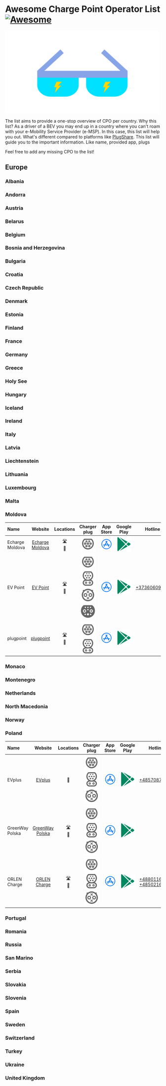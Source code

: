 # Awesome **C**harge **P**oint **O**perator List [![Awesome](https://awesome.re/badge.svg)](https://awesome.re)


<img src="/img/logo.svg" align="center" width="500" alt="Awesome CPO list">

The list aims to provide a one-stop overview of CPO per country. Why this list? As a driver of a BEV you may end up in a country where you can't roam with your e-Mobility Service Provider (e-MSP). In this case, this list will help you out. What's different compared to platforms like [PlugShare](https://www.plugshare.com/). This list will guide you to the important information. Like name, provided app, plugs  

Feel free to add any missing CPO to the list!

## Europe

### Albania


### Andorra


### Austria


### Belarus


### Belgium


### Bosnia and Herzegovina


### Bulgaria


### Croatia


### Czech Republic


### Denmark


### Estonia


### Finland


### France


### Germany


### Greece


### Holy See


### Hungary


### Iceland


### Ireland


### Italy


### Latvia


### Liechtenstein


### Lithuania


### Luxembourg


### Malta


### Moldova

| Name | Website | Locations | Charger plug | App Store | Google Play | Hotline | Social Media | Comments 
|:-----|:-------:|:---------:|:------------:|:---------:|:-----------:|:-------:|:------------:|:--------:
Echarge Moldova | [Echarge Moldova](https://echarge.md/) | :motorway: <br> :office: <br> | <!-- ![Type 1](/img/plugs/ev-plug-type1.svg)<br> --><!-- ![CCS1](/img/plugs/ev-plug-ccs1.svg)<br> --><!-- ![NACS](/img/plugs/ev-plug-nacs.svg)<br> --> ![Type 2](/img/plugs/ev-plug-type2.svg)<br> <!-- ![CCS2](/img/plugs/ev-plug-ccs2.svg)<br> --><!-- ![CHAdeMO](/img/plugs/ev-plug-chademo.svg)<br> --><!-- ![GB/T standart](/img/plugs/ev-plug-gbt-standart.svg)<br> --><!-- ![GB/T fast](/img/plugs/ev-plug-gbt-fast.svg)<br> --> | [![App Store](/img/app_marketplace/app-store.svg)](https://apps.apple.com/us/app/echarge-moldova/id6458590354) | [![Google Play](/img/app_marketplace/google-play.svg)](https://play.google.com/store/apps/details?id=md.echarge) | <!-- [< phone number >](tel:< phone number >) --> | <!-- [![Facebook](/img/socialmedia/facebook.svg)](https://www.facebook.com/<facebook_link>) <br> --><!-- [![Instagram](/img/socialmedia/instagram.svg)](https://www.instagram.com/<instagram_link>) <br> --><!-- [![linkedin](/img/socialmedia/linkedin.svg)](www.linkedin.com/in/<linkedin_link>) <br> --><!-- [![Telegram](/img/socialmedia/telegram.svg)](https://t.me/<telegram_link>) <br> --><!-- [![TikTok](/img/socialmedia/tiktok.svg)](https://tiktok.com/<tiktok_link>) <br> --><!-- [![WhatsApp](/img/socialmedia/whatsapp.svg)](https://wa.me/<whatsapp_link>) <br> --><!-- [![X](/img/socialmedia/x.svg)](https://x.com/<x_link>) <br> --><!-- [![Youtube](/img/socialmedia/youtube.svg)](https://youtube.com/<youtube_link>) <br> --> | <!-- < important comments > -->
EV Point | [EV Point](https://evpoint.md/en) | :motorway: <br> :office: <br>| <!-- ![Type 1](/img/plugs/ev-plug-type1.svg)<br> --><!-- ![CCS1](/img/plugs/ev-plug-ccs1.svg)<br> --><!-- ![NACS](/img/plugs/ev-plug-nacs.svg)<br> --> ![Type 2](/img/plugs/ev-plug-type2.svg)<br> ![CCS2](/img/plugs/ev-plug-ccs2.svg)<br> ![CHAdeMO](/img/plugs/ev-plug-chademo.svg)<br> <!-- ![GB/T standart](/img/plugs/ev-plug-gbt-standart.svg)<br> --> ![GB/T fast](/img/plugs/ev-plug-gbt-fast.svg)<br> | [![App Store](/img/app_marketplace/app-store.svg)](https://apps.apple.com/us/app/ev-point-be-charged/id1536107978) | [![Google Play](/img/app_marketplace/google-play.svg)](https://play.google.com/store/apps/details?id=com.evpoint.md) | [+37360609900](tel:+37360609900) | <!-- [![Facebook](/img/socialmedia/facebook.svg)](https://www.facebook.com/<facebook_link>) <br> -->[![Instagram](/img/socialmedia/instagram.svg)](https://www.instagram.com/evpoint.moldova/) <br><!-- [![linkedin](/img/socialmedia/linkedin.svg)](www.linkedin.com/in/<linkedin_link>) <br> -->[![Telegram](/img/socialmedia/telegram.svg)](https://t.me/evpoint) <br><!-- [![TikTok](/img/socialmedia/tiktok.svg)](https://tiktok.com/<tiktok_link>) <br> --><!-- [![WhatsApp](/img/socialmedia/whatsapp.svg)](https://wa.me/<whatsapp_link>) <br> --><!-- [![X](/img/socialmedia/x.svg)](https://x.com/<x_link>) <br> --><!-- [![Youtube](/img/socialmedia/youtube.svg)](https://youtube.com/<youtube_link>) <br> --> | <!-- < important comments > -->
plugpoint | [plugpoint](https://www.plugpoint.ro/) | :motorway: <br> :office: <br> | <!-- ![Type 1](/img/plugs/ev-plug-type1.svg)<br> --><!-- ![CCS1](/img/plugs/ev-plug-ccs1.svg)<br> --><!-- ![NACS](/img/plugs/ev-plug-nacs.svg)<br> -->![Type 2](/img/plugs/ev-plug-type2.svg)<br> ![CCS2](/img/plugs/ev-plug-ccs2.svg)<br><!-- ![CHAdeMO](/img/plugs/ev-plug-chademo.svg)<br> --><!-- ![GB/T standart](/img/plugs/ev-plug-gbt-standart.svg)<br> --><!-- ![GB/T fast](/img/plugs/ev-plug-gbt-fast.svg)<br> --> | [![App Store](/img/app_marketplace/app-store.svg)](https://apps.apple.com/md/app/plugpoint/id1456784558) | [![Google Play](/img/app_marketplace/google-play.svg)](hhttps://play.google.com/store/apps/details?id=com.gobreazy.app) | <!-- [< phone number >](tel:< phone number >) --> | <!-- [![Facebook](/img/socialmedia/facebook.svg)](https://www.facebook.com/<facebook_link>) <br> --><!--[![Instagram](/img/socialmedia/instagram.svg)](https://www.instagram.com/<instagram_link>) <br>--><!-- [![linkedin](/img/socialmedia/linkedin.svg)](www.linkedin.com/in/<linkedin_link>) <br> --><!--[![Telegram](/img/socialmedia/telegram.svg)](https://t.me/<telegram_link>) <br>--><!-- [![TikTok](/img/socialmedia/tiktok.svg)](https://tiktok.com/<tiktok_link>) <br> --><!-- [![WhatsApp](/img/socialmedia/whatsapp.svg)](https://wa.me/<whatsapp_link>) <br> --><!-- [![X](/img/socialmedia/x.svg)](https://x.com/<x_link>) <br> --><!-- [![Youtube](/img/socialmedia/youtube.svg)](https://youtube.com/<youtube_link>) <br> --> | uses chargepoint backend 

### Monaco


### Montenegro


### Netherlands


### North Macedonia


### Norway


### Poland

| Name | Website | Locations | Charger plug | App Store | Google Play | Hotline | Social Media | Comments 
|:-----|:-------:|:---------:|:------------:|:---------:|:-----------:|:-------:|:------------:|:--------:
EVplus | [EVplus](https://evplus.com.pl/) | <!--  :motorway: <br>--> :office: <br> | <!-- ![Type 1](/img/plugs/ev-plug-type1.svg)<br> --><!-- ![CCS1](/img/plugs/ev-plug-ccs1.svg)<br> --><!-- ![NACS](/img/plugs/ev-plug-nacs.svg)<br> --> ![Type 2](/img/plugs/ev-plug-type2.svg)<br> ![CCS2](/img/plugs/ev-plug-ccs2.svg)<br> ![CHAdeMO](/img/plugs/ev-plug-chademo.svg)<br> <!-- ![GB/T standart](/img/plugs/ev-plug-gbt-standart.svg)<br> --><!-- ![GB/T fast](/img/plugs/ev-plug-gbt-fast.svg)<br> --> | [![App Store](/img/app_marketplace/app-store.svg)](https://apps.apple.com/us/app/ev-map/id1372744586) | [![Google Play](/img/app_marketplace/google-play.svg)](https://play.google.com/store/apps/details?id=com.fortum.evplus) | [+48570870410](tel:+48570870410) | <!-- [![Facebook](/img/socialmedia/facebook.svg)](https://www.facebook.com/<facebook_link>) <br> --><!-- ![Instagram](/img/socialmedia/instagram.svg)](https://www.instagram.com/<instagram_link>) <br>--> [![linkedin](/img/socialmedia/linkedin.svg)](https://linkedin.com/company/ev-plus-poland) <br><!-- [![Telegram](/img/socialmedia/telegram.svg)](https://t.me/<telegram_link>) <br>--><!-- [![TikTok](/img/socialmedia/tiktok.svg)](https://tiktok.com/<tiktok_link>) <br> --><!-- [![WhatsApp](/img/socialmedia/whatsapp.svg)](https://wa.me/<whatsapp_link>) <br> --><!-- [![X](/img/socialmedia/x.svg)](https://x.com/<x_link>) <br> --><!-- [![Youtube](/img/socialmedia/youtube.svg)](https://youtube.com/<youtube_link>) <br> --> | <!-- < important comments > -->
GreenWay Polska | [GreenWay Polska](https://greenwaypolska.pl/en-PL) | :motorway: <br> :office: <br> | <!-- ![Type 1](/img/plugs/ev-plug-type1.svg)<br> --><!-- ![CCS1](/img/plugs/ev-plug-ccs1.svg)<br> --><!-- ![NACS](/img/plugs/ev-plug-nacs.svg)<br> --> ![Type 2](/img/plugs/ev-plug-type2.svg)<br> ![CCS2](/img/plugs/ev-plug-ccs2.svg)<br> ![CHAdeMO](/img/plugs/ev-plug-chademo.svg)<br> <!-- ![GB/T standart](/img/plugs/ev-plug-gbt-standart.svg)<br> --><!-- ![GB/T fast](/img/plugs/ev-plug-gbt-fast.svg)<br> --> | [![App Store](/img/app_marketplace/app-store.svg)](https://apps.apple.com/us/app/greenway-poland/id1334598455) | [![Google Play](/img/app_marketplace/google-play.svg)](https://play.google.com/store/apps/details?id=pl.greenway.evcharge) | <!-- [< phone number >](tel:< phone number >) --> |  [![Facebook](/img/socialmedia/facebook.svg)](https://facebook.com/greenwaypoland/) <br> [![Instagram](/img/socialmedia/instagram.svg)](https://www.instagram.com/greenway.network/) <br> [![linkedin](/img/socialmedia/linkedin.svg)](https://linkedin.com/company/greenway-polska/) <br> <!--[![Telegram](/img/socialmedia/telegram.svg)](https://t.me/<telegram_link>) <br> --><!-- [![TikTok](/img/socialmedia/tiktok.svg)](https://tiktok.com/<tiktok_link>) <br> --><!-- [![WhatsApp](/img/socialmedia/whatsapp.svg)](https://wa.me/<whatsapp_link>) <br> --><!-- [![X](/img/socialmedia/x.svg)](https://x.com/GWOperator) <br> --><!-- [![Youtube](/img/socialmedia/youtube.svg)](https://youtube.com/channel/UCfQ2wWWZpUUuw10uldb9BJQ) <br> -->   | leading CPO in Poland
ORLEN Charge | [ORLEN Charge](https://orlencharge.pl/en/) | :motorway: <br> :office: <br> | <!-- ![Type 1](/img/plugs/ev-plug-type1.svg)<br> --><!-- ![CCS1](/img/plugs/ev-plug-ccs1.svg)<br> --><!-- ![NACS](/img/plugs/ev-plug-nacs.svg)<br> --> ![Type 2](/img/plugs/ev-plug-type2.svg)<br> ![CCS2](/img/plugs/ev-plug-ccs2.svg)<br> ![CHAdeMO](/img/plugs/ev-plug-chademo.svg)<br> <!-- ![GB/T standart](/img/plugs/ev-plug-gbt-standart.svg)<br> --><!-- ![GB/T fast](/img/plugs/ev-plug-gbt-fast.svg)<br> --> | [![App Store](/img/app_marketplace/app-store.svg)](https://apps.apple.com/us/app/orlen-charge/id1478111353) | [![Google Play](/img/app_marketplace/google-play.svg)](https://play.google.com/store/apps/details?id=pl.orlen.charge) | [+48801167536](tel:+48801167536) <br> [+48502167536](tel:+48502167536) | [![Facebook](/img/socialmedia/facebook.svg)](https://www.facebook.com/ORLEN.Official/) <br> <!-- [![Instagram](/img/socialmedia/instagram.svg)](https://www.instagram.com/pkn.orlen/) <br>--><!-- [![linkedin](/img/socialmedia/linkedin.svg)](https://linkedin.com/in/<linkedin_link>) <br> --><!-- [![Telegram](/img/socialmedia/telegram.svg)](https://t.me/<telegram_link>) <br> --><!-- [![TikTok](/img/socialmedia/tiktok.svg)](https://tiktok.com/<tiktok_link>) <br> --><!-- [![WhatsApp](/img/socialmedia/whatsapp.svg)](https://wa.me/<whatsapp_link>) <br> --> [![X](/img/socialmedia/x.svg)](https://x.com/PKN_ORLEN) <br> [![Youtube](/img/socialmedia/youtube.svg)](https://www.youtube.com/c/PKNORLENSA_official) <br> | <!-- < important comments > -->

### Portugal


### Romania


### Russia


### San Marino


### Serbia


### Slovakia


### Slovenia


### Spain


### Sweden


### Switzerland


### Turkey


### Ukraine


### United Kingdom































